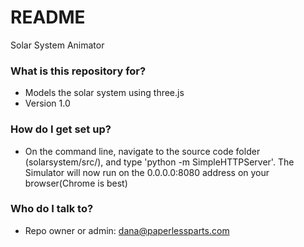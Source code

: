 # README #

Solar System Animator

### What is this repository for? ###

* Models the solar system using three.js
* Version 1.0

### How do I get set up? ###

* On the command line, navigate to the source code folder (solarsystem/src/), and type 'python -m SimpleHTTPServer'. The Simulator will now run on the 0.0.0.0:8080 address on your browser(Chrome is best)
    

### Who do I talk to? ###

* Repo owner or admin: dana@paperlessparts.com